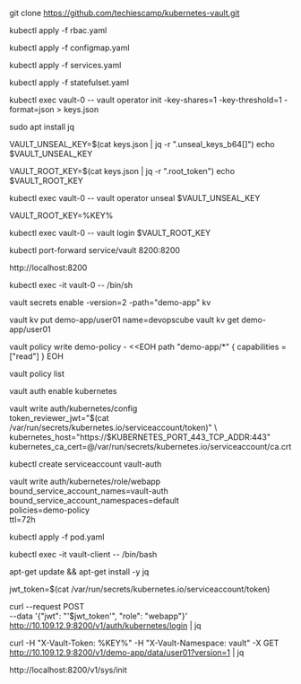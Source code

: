 git clone https://github.com/techiescamp/kubernetes-vault.git

kubectl apply -f rbac.yaml

kubectl apply -f configmap.yaml

kubectl apply -f services.yaml

kubectl apply -f statefulset.yaml

kubectl exec vault-0 -- vault operator init -key-shares=1 -key-threshold=1 -format=json > keys.json

sudo apt install jq

VAULT_UNSEAL_KEY=$(cat keys.json | jq -r ".unseal_keys_b64[]")
echo $VAULT_UNSEAL_KEY

VAULT_ROOT_KEY=$(cat keys.json | jq -r ".root_token")
echo $VAULT_ROOT_KEY

kubectl exec vault-0 -- vault operator unseal $VAULT_UNSEAL_KEY

VAULT_ROOT_KEY=%KEY%

kubectl exec vault-0 -- vault login $VAULT_ROOT_KEY

kubectl port-forward service/vault 8200:8200

http://localhost:8200

kubectl exec -it vault-0 -- /bin/sh

vault secrets enable -version=2 -path="demo-app" kv

vault kv put demo-app/user01 name=devopscube
vault kv get demo-app/user01 

vault policy write demo-policy - <<EOH
path "demo-app/*" {
  capabilities = ["read"]
}
EOH

vault policy list

vault auth enable kubernetes

vault write auth/kubernetes/config \
  token_reviewer_jwt="$(cat /var/run/secrets/kubernetes.io/serviceaccount/token)" \
  kubernetes_host="https://$KUBERNETES_PORT_443_TCP_ADDR:443" \
  kubernetes_ca_cert=@/var/run/secrets/kubernetes.io/serviceaccount/ca.crt

kubectl create serviceaccount vault-auth

vault write auth/kubernetes/role/webapp \
        bound_service_account_names=vault-auth \
        bound_service_account_namespaces=default \
        policies=demo-policy \
        ttl=72h

kubectl apply -f pod.yaml

kubectl exec -it vault-client -- /bin/bash

apt-get update && apt-get install -y jq

jwt_token=$(cat /var/run/secrets/kubernetes.io/serviceaccount/token)

curl --request POST \
    --data '{"jwt": "'$jwt_token'", "role": "webapp"}' \
    http://10.109.12.9:8200/v1/auth/kubernetes/login | jq

curl -H "X-Vault-Token: %KEY%"      -H "X-Vault-Namespace: vault"      -X GET http://10.109.12.9:8200/v1/demo-app/data/user01?version=1 | jq

http://localhost:8200/v1/sys/init


